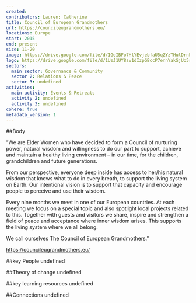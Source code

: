 ```yaml
---
created:
contributors: Lauren; Catherine
title: Council of European Grandmothers
url: https://councileugrandmothers.eu/
locations: Europe
start: 2015
end: present
size: 11-20
image: https://drive.google.com/file/d/1GeIBFo7HlYEvjebfaU5qZYzTHulDrnFH/view?usp=drive_link 
logo: https://drive.google.com/file/d/1UzJ1UY8sv1dIzpGBccP7enhYakSjUo5r/view?usp=drive_link 
sectors:
  main sector: Governance & Community
  sector 2: Relations & Peace
  sector 3: undefined
activities: 
  main activity: Events & Retreats
  activity 2: undefined
  activity 3: undefined
cohere: true
metadata_version: 1
---
```



##Body

"We are Elder Women who have decided to form a Council of nurturing power, natural wisdom and willingness to do our part to support, achieve and maintain a healthy living environment – in our time, for the children, grandchildren and future generations.

From our perspective, everyone deep inside has access to her/his natural wisdom that knows what to do in every breath, to support the living system on Earth. Our intentional vision is to support that capacity and encourage people to perceive and use their wisdom.  

Every nine months we meet in one of our European countries. At each meeting we focus on a special topic and also spotlight local projects related to this. Together with guests and visitors we share, inspire and strengthen a field of peace and acceptance where inner wisdom arises. This supports the living system where we all belong. 

We call ourselves The Council of European Grandmothers."

https://councileugrandmothers.eu/ 


##key People
undefined

##Theory of change
undefined

##key learning resources
undefined

##Connections
undefined

